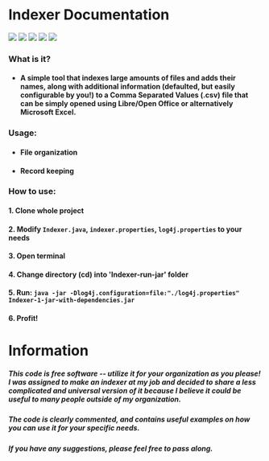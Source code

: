 # Indexer Documentation
![](https://img.shields.io/badge/Language-Java-yellow) ![](https://img.shields.io/badge/Purpose-Enterprise/Small_biz-ff69b4)
![](https://img.shields.io/badge/Build-Stable-success)
![](https://img.shields.io/badge/Issues-Minor%2Fextra-yellowgreen)
![](https://img.shields.io/badge/Other%20Info%3A-Educational%2FProductivity-9cf)

### What is it?
* #### A simple tool that indexes large amounts of files and adds their names, along with additional information (defaulted, but easily configurable by you!) to a Comma Separated Values (.csv) file that can be simply opened using Libre/Open Office or alternatively Microsoft Excel.

### Usage:
* #### File organization
* #### Record keeping

### How to use:
#### 1. Clone whole project
#### 2. Modify `Indexer.java`, `indexer.properties`, `log4j.properties` to your needs
#### 3. Open terminal
#### 4. Change directory (cd) into 'Indexer-run-jar' folder
#### 5. Run: `java -jar -Dlog4j.configuration=file:"./log4j.properties" Indexer-1-jar-with-dependencies.jar`
#### 6. Profit!

# Information

##### This code is free software -- utilize it for your organization as you please! I was assigned to make an indexer at my job and decided to share a less complicated and universal version of it because I believe it could be useful to many people outside of my organization.


##### The code is clearly commented, and contains useful examples on how you can use it for your specific needs.

##### If you have any suggestions, please feel free to pass along.
